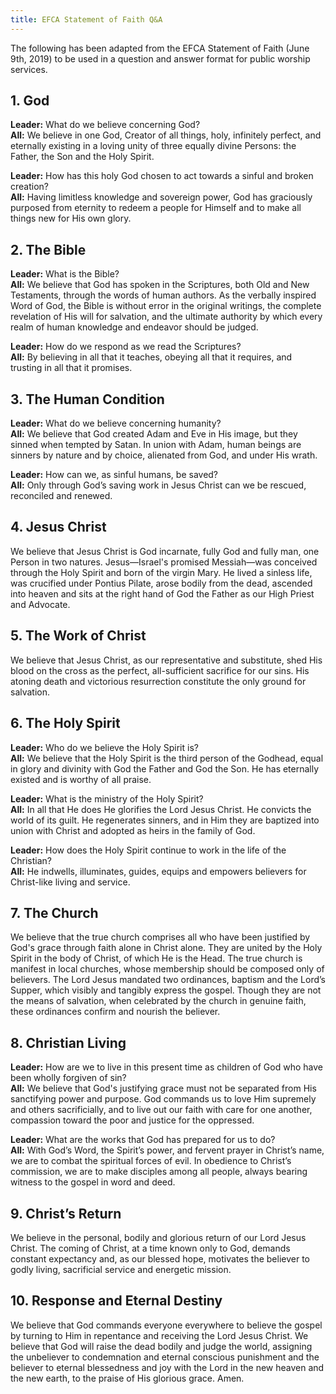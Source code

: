 ```yaml
---
title: EFCA Statement of Faith Q&A
---
```

The following has been adapted from the EFCA Statement of Faith (June 9th, 2019) to be used in a question and answer format for public worship services.

## 1. God
**Leader:** What do we believe concerning God?  
**All:** We believe in one God, Creator of all things, holy, infinitely perfect, and eternally existing in a loving unity of three equally divine Persons: the Father, the Son and the Holy Spirit.  

**Leader:** How has this holy God chosen to act towards a sinful and broken creation?  
**All:** Having limitless knowledge and sovereign power, God has graciously purposed from eternity to redeem a people for Himself and to make all things new for His own glory.

## 2. The Bible    
**Leader:** What is the Bible?  
**All:** We believe that God has spoken in the Scriptures, both Old and New Testaments, through the words of human authors. As the verbally inspired Word of God, the Bible is without error in the original writings, the complete revelation of His will for salvation, and the ultimate authority by which every realm of human knowledge and endeavor should be judged. 

**Leader:** How do we respond as we read the Scriptures?  
**All:** By believing in all that it teaches, obeying all that it requires, and trusting in all that it promises. 

## 3. The Human Condition   
**Leader:** What do we believe concerning humanity?  
**All:** We believe that God created Adam and Eve in His image, but they sinned when tempted by Satan. In union with Adam, human beings are sinners by nature and by choice, alienated from God, and under His wrath.  

**Leader:** How can we, as sinful humans, be saved?  
**All:** Only through God’s saving work in Jesus Christ can we be rescued, reconciled and renewed.  

## 4. Jesus Christ
We believe that Jesus Christ is God incarnate, fully God and fully man, one Person in two natures. Jesus—Israel's promised Messiah—was conceived through the Holy Spirit and born of the virgin Mary. He lived a sinless life, was crucified under Pontius Pilate, arose bodily from the dead, ascended into heaven and sits at the right hand of God the Father as our High Priest and Advocate.   
## 5. The Work of Christ
We believe that Jesus Christ, as our representative and substitute, shed His blood on the cross as the perfect, all-sufficient sacrifice for our sins. His atoning death and victorious resurrection constitute the only ground for salvation.
   
## 6. The Holy Spirit
**Leader:** Who do we believe the Holy Spirit is?  
**All:** We believe that the Holy Spirit is the third person of the Godhead, equal in glory and divinity with God the Father and God the Son. He has eternally existed and is worthy of all praise. 

**Leader:** What is the ministry of the Holy Spirit?  
**All:** In all that He does He glorifies the Lord Jesus Christ. He convicts the world of its guilt. He regenerates sinners, and in Him they are baptized into union with Christ and adopted as heirs in the family of God. 

**Leader:** How does the Holy Spirit continue to work in the life of the Christian?  
**All:** He indwells, illuminates, guides, equips and empowers believers for Christ-like living and service.

## 7. The Church
We believe that the true church comprises all who have been justified by God's grace through faith alone in Christ alone. They are united by the Holy Spirit in the body of Christ, of which He is the Head. The true church is manifest in local churches, whose membership should be composed only of believers. The Lord Jesus mandated two ordinances, baptism and the Lord’s Supper, which visibly and tangibly express the gospel. Though they are not the means of salvation, when celebrated by the church in genuine faith, these ordinances confirm and nourish the believer.
## 8. Christian Living
**Leader:** How are we to live in this present time as children of God who have been wholly forgiven of sin?  
**All:** We believe that God's justifying grace must not be separated from His sanctifying power and purpose. God commands us to love Him supremely and others sacrificially, and to live out our faith with care for one another, compassion toward the poor and justice for the oppressed.  

**Leader:** What are the works that God has prepared for us to do?  
**All:** With God’s Word, the Spirit’s power, and fervent prayer in Christ’s name, we are to combat the spiritual forces of evil. In obedience to Christ’s commission, we are to make disciples among all people, always bearing witness to the gospel in word and deed.  

## 9. Christ’s Return
We believe in the personal, bodily and glorious return of our Lord Jesus Christ. The coming of Christ, at a time known only to God, demands constant expectancy and, as our blessed hope, motivates the believer to godly living, sacrificial service and energetic mission.
## 10. Response and Eternal Destiny
We believe that God commands everyone everywhere to believe the gospel by turning to Him in repentance and receiving the Lord Jesus Christ. We believe that God will raise the dead bodily and judge the world, assigning the unbeliever to condemnation and eternal conscious punishment and the believer to eternal blessedness and joy with the Lord in the new heaven and the new earth, to the praise of His glorious grace. Amen.
